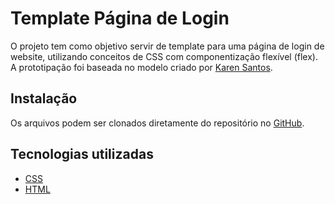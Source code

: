 # Template Página de Login
O projeto tem como objetivo servir de template para uma página de login de website, utilizando conceitos de CSS com componentização flexível (flex).
A prototipação foi baseada no modelo criado por [Karen Santos](https://gitlab.com/karensantos).

## Instalação
Os arquivos podem ser clonados diretamente do repositório no [GitHub](https://github.com/GuilhermeC-42/instagram-dio).

## Tecnologias utilizadas
- [CSS](https://developer.mozilla.org/pt-BR/docs/Web/CSS)
- [HTML](https://developer.mozilla.org/pt-BR/docs/Web/HTML)
